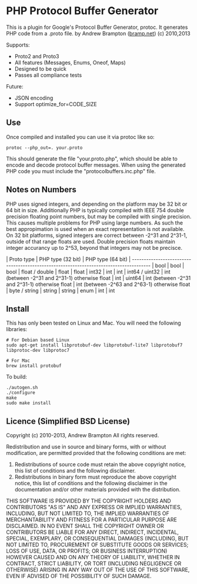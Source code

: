 PHP Protocol Buffer Generator
=============================

This is a plugin for Google's Protocol Buffer Generator, protoc. It generates PHP code from a .proto file.
by Andrew Brampton ([bramp.net](http://bramp.net)) (c) 2010,2013

Supports:
 * Proto2 and Proto3
 * All features (Messages, Enums, Oneof, Maps)
 * Designed to be quick
 * Passes all compliance tests

Future:
 * JSON encoding
 * Support optimize_for=CODE_SIZE


Use
---

Once compiled and installed you can use it via protoc like so:

```
protoc --php_out=. your.proto
```

This should generate the file "your.proto.php", which should be able to encode and decode protocol buffer messages. When using the generated PHP code you must include the "protocolbuffers.inc.php" file.


Notes on Numbers
-----
PHP uses signed integers, and depending on the platform may be 32 bit or 64 bit in size. Additionally PHP is typically compiled with IEEE 754 double precision floating point numbers, but may be compiled with single precision. This causes multiple problems for PHP using large numbers. As such the best appropimation is used when an exact representation is not available. On 32 bit platforms, signed integers are correct between -2^31 and 2^31-1, outside of that range floats are used. Double precision floats maintain integer accurancy up to 2^53, beyond that integers may not be precisce.


| Proto type       | PHP type (32 bit)                              | PHP type (64 bit)
| --------------------------------------------------------------------------------------
| bool             | bool                                           | bool
| float / double   | float                                          | float
| int32            | int                                            | int
| int64 / uint32   | int (between -2^31 and 2^31-1) otherwise float | int
| uint64           | int (between -2^31 and 2^31-1) otherwise float | int (between -2^63 and 2^63-1) otherwise float
| byte / string    | string                                         | string
| enum             | int                                            | int



Install
-------

This has only been tested on Linux and Mac. You will need the following libraries:

```
# For Debian based Linux
sudo apt-get install libprotobuf-dev libprotobuf-lite7 libprotobuf7 libprotoc-dev libprotoc7

# For Mac
brew install protobuf
```

To build:
```
./autogen.sh
./configure
make
sudo make install
```


Licence (Simplified BSD License)
--------------------------------
Copyright (c) 2010-2013, Andrew Brampton
All rights reserved.

Redistribution and use in source and binary forms, with or without
modification, are permitted provided that the following conditions are met: 

1. Redistributions of source code must retain the above copyright notice, this
   list of conditions and the following disclaimer. 
2. Redistributions in binary form must reproduce the above copyright notice,
   this list of conditions and the following disclaimer in the documentation
   and/or other materials provided with the distribution. 

THIS SOFTWARE IS PROVIDED BY THE COPYRIGHT HOLDERS AND CONTRIBUTORS "AS IS" AND
ANY EXPRESS OR IMPLIED WARRANTIES, INCLUDING, BUT NOT LIMITED TO, THE IMPLIED
WARRANTIES OF MERCHANTABILITY AND FITNESS FOR A PARTICULAR PURPOSE ARE
DISCLAIMED. IN NO EVENT SHALL THE COPYRIGHT OWNER OR CONTRIBUTORS BE LIABLE FOR
ANY DIRECT, INDIRECT, INCIDENTAL, SPECIAL, EXEMPLARY, OR CONSEQUENTIAL DAMAGES
(INCLUDING, BUT NOT LIMITED TO, PROCUREMENT OF SUBSTITUTE GOODS OR SERVICES;
LOSS OF USE, DATA, OR PROFITS; OR BUSINESS INTERRUPTION) HOWEVER CAUSED AND
ON ANY THEORY OF LIABILITY, WHETHER IN CONTRACT, STRICT LIABILITY, OR TORT
(INCLUDING NEGLIGENCE OR OTHERWISE) ARISING IN ANY WAY OUT OF THE USE OF THIS
SOFTWARE, EVEN IF ADVISED OF THE POSSIBILITY OF SUCH DAMAGE.

